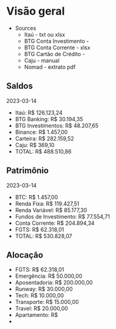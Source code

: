 # Visão geral

- Sources
	- Itaú - txt ou xlsx
	- BTG Conta Investimento - 
	- BTG Conta Corrente - xlsx
	- BTG Cartão de Crédito - 
	- Caju - manual
	- Nomad - extrato pdf

## Saldos
2023-03-14

- Itaú: R$ 126.123,24
- BTG Banking: R$ 30.194,35
- BTG Investimentos: R$ 48.207,65
- Binance: R$ 1.457,00
- Carteira: R$ 282.159,52
- Caju: R$ 369,10
- TOTAL: R$ 488.510,86

## Patrimônio
2023-03-14

- BTC: R$ 1.457,00
- Renda Fixa: R$ 119.427,51
- Renda Variável: R$ 85.177,30
- Fundos de Investimento: R$ 77.554,71
- Conta Corrente: R$ 204.894,34
- FGTS: R$ 62.318,01
- TOTAL: R$ 530.828,07

## Alocação 

- FGTS: R$ 62.318,01
- Emergência: R$ 50.000,00
- Aposentadoria: R$ 200.000,00
- Runway: R$ 30.000,00
- Tech: R$ 10.000,00
- Transporte: R$ 15.000,00
- Travel: R$ 20.000,00
- Apartamento: R$ 
- 

